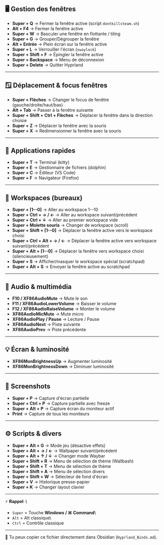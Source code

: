## 🖥️ Gestion des fenêtres

-   **Super + Q** → Fermer la fenêtre active (script `dontkillsteam.sh`)
-   **Alt + F4** → Fermer la fenêtre active
-   **Super + W** → Basculer une fenêtre en flottante / tiling
-   **Super + G** → Grouper/Dégrouper la fenêtre
-   **Alt + Entrée** → Plein écran sur la fenêtre active
-   **Super + L** → Verrouiller l'écran (`swaylock`)
-   **Super + Shift + F** → Épingler la fenêtre active
-   **Super + Backspace** → Menu de déconnexion
-   **Super + Delete** → Quitter Hyprland

------------------------------------------------------------------------

## 🪟 Déplacement & focus fenêtres

-   **Super + Flèches** → Changer le focus de fenêtre
    (gauche/droite/haut/bas)
-   **Alt + Tab** → Passer à la fenêtre suivante
-   **Super + Shift + Ctrl + Flèches** → Déplacer la fenêtre dans la
    direction choisie
-   **Super + Z** → Déplacer la fenêtre avec la souris
-   **Super + X** → Redimensionner la fenêtre avec la souris

------------------------------------------------------------------------

## 📂 Applications rapides

-   **Super + T** → Terminal (kitty)
-   **Super + E** → Gestionnaire de fichiers (dolphin)
-   **Super + C** → Éditeur (VS Code)
-   **Super + F** → Navigateur (Firefox)

------------------------------------------------------------------------

## 🔄 Workspaces (bureaux)

-   **Super + \[1--0\]** → Aller au workspace 1--10
-   **Super + Ctrl + → / ←** → Aller au workspace suivant/précédent
-   **Super + Ctrl + ↓** → Aller au premier workspace vide
-   **Super + Molette souris** → Changer de workspace (scroll)
-   **Super + Shift + \[1--0\]** → Déplacer la fenêtre active vers le
    workspace choisi
-   **Super + Ctrl + Alt + → / ←** → Déplacer la fenêtre active vers
    workspace suivant/précédent
-   **Super + Alt + \[1--0\]** → Déplacer la fenêtre vers workspace
    choisi (silencieusement)
-   **Super + S** → Afficher/masquer le workspace spécial (scratchpad)
-   **Super + Alt + S** → Envoyer la fenêtre active au scratchpad

------------------------------------------------------------------------

## 🎵 Audio & multimédia

-   **F10 / XF86AudioMute** → Mute le son
-   **F11 / XF86AudioLowerVolume** → Baisser le volume
-   **F12 / XF86AudioRaiseVolume** → Monter le volume
-   **XF86AudioMicMute** → Mute micro
-   **XF86AudioPlay / Pause** → Lecture / Pause
-   **XF86AudioNext** → Piste suivante
-   **XF86AudioPrev** → Piste précédente

------------------------------------------------------------------------

## 💡 Écran & luminosité

-   **XF86MonBrightnessUp** → Augmenter luminosité
-   **XF86MonBrightnessDown** → Diminuer luminosité

------------------------------------------------------------------------

## 📸 Screenshots

-   **Super + P** → Capture d'écran partielle
-   **Super + Ctrl + P** → Capture partielle avec freeze
-   **Super + Alt + P** → Capture écran du moniteur actif
-   **Print** → Capture de tous les moniteurs

------------------------------------------------------------------------

## ⚙️ Scripts & divers

-   **Super + Alt + G** → Mode jeu (désactive effets)
-   **Super + Alt + → / ←** → Wallpaper suivant/précédent
-   **Super + Alt + ↑ / ↓** → Changer mode Waybar
-   **Super + Shift + R** → Menu de sélection de thème (Wallbash)
-   **Super + Shift + T** → Menu de sélection de thème
-   **Super + Shift + A** → Menu de sélection divers
-   **Super + Shift + W** → Sélecteur de fond d'écran
-   **Super + V** → Historique presse-papier
-   **Super + K** → Changer layout clavier

------------------------------------------------------------------------

⚡ **Rappel** :\
- `Super` = Touche **Windows / ⌘ Command**\
- `Alt` = Alt classique\
- `Ctrl` = Contrôle classique

------------------------------------------------------------------------

📌 Tu peux copier ce fichier directement dans Obsidian
(`Hyprland_Binds.md`).